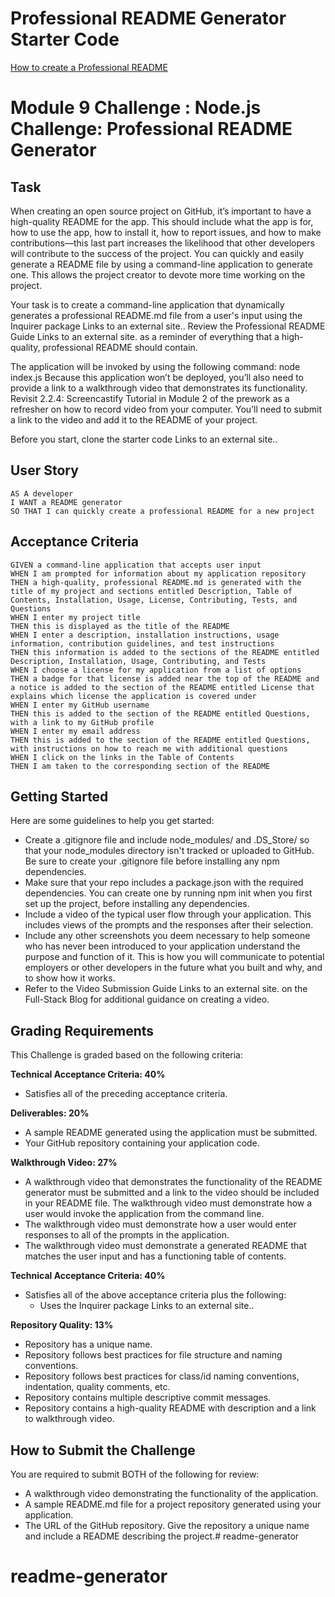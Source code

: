 # Professional README Generator Starter Code

[How to create a Professional README](https://coding-boot-camp.github.io/full-stack/github/professional-readme-guide)



# Module 9 Challenge : Node.js Challenge: Professional README Generator

## Task
When creating an open source project on GitHub, it’s important to have a high-quality README for the app. This should include what the app is for, how to use the app, how to install it, how to report issues, and how to make contributions—this last part increases the likelihood that other developers will contribute to the success of the project.
You can quickly and easily generate a README file by using a command-line application to generate one. This allows the project creator to devote more time working on the project.

Your task is to create a command-line application that dynamically generates a professional README.md file from a user's input using the Inquirer package Links to an external site.. Review the Professional README Guide Links to an external site. as a reminder of everything that a high-quality, professional README should contain.

The application will be invoked by using the following command:
node index.js
Because this application won’t be deployed, you’ll also need to provide a link to a walkthrough video that demonstrates its functionality. Revisit 2.2.4: Screencastify Tutorial in Module 2 of the prework as a refresher on how to record video from your computer. You’ll need to submit a link to the video and add it to the README of your project.

Before you start, clone the starter code Links to an external site..

## User Story
```
AS A developer
I WANT a README generator
SO THAT I can quickly create a professional README for a new project
```


## Acceptance Criteria
```
GIVEN a command-line application that accepts user input
WHEN I am prompted for information about my application repository
THEN a high-quality, professional README.md is generated with the title of my project and sections entitled Description, Table of Contents, Installation, Usage, License, Contributing, Tests, and Questions
WHEN I enter my project title
THEN this is displayed as the title of the README
WHEN I enter a description, installation instructions, usage information, contribution guidelines, and test instructions
THEN this information is added to the sections of the README entitled Description, Installation, Usage, Contributing, and Tests
WHEN I choose a license for my application from a list of options
THEN a badge for that license is added near the top of the README and a notice is added to the section of the README entitled License that explains which license the application is covered under
WHEN I enter my GitHub username
THEN this is added to the section of the README entitled Questions, with a link to my GitHub profile
WHEN I enter my email address
THEN this is added to the section of the README entitled Questions, with instructions on how to reach me with additional questions
WHEN I click on the links in the Table of Contents
THEN I am taken to the corresponding section of the README
```


## Getting Started
Here are some guidelines to help you get started:
* Create a .gitignore file and include node_modules/ and .DS_Store/ so that your node_modules directory isn't tracked or uploaded to GitHub. Be sure to create your .gitignore file before installing any npm dependencies.
* Make sure that your repo includes a package.json with the required dependencies. You can create one by running npm init when you first set up the project, before installing any dependencies.
* Include a video of the typical user flow through your application. This includes views of the prompts and the responses after their selection.
* Include any other screenshots you deem necessary to help someone who has never been introduced to your application understand the purpose and function of it. This is how you will communicate to potential employers or other developers in the future what you built and why, and to show how it works.
* Refer to the Video Submission Guide Links to an external site. on the Full-Stack Blog for additional guidance on creating a video.


## Grading Requirements
This Challenge is graded based on the following criteria:

**Technical Acceptance Criteria: 40%**
* Satisfies all of the preceding acceptance criteria.

**Deliverables: 20%**
* A sample README generated using the application must be submitted.
* Your GitHub repository containing your application code.

**Walkthrough Video: 27%**
* A walkthrough video that demonstrates the functionality of the README generator must be submitted and a link to the video should be included in your README file.
The walkthrough video must demonstrate how a user would invoke the application from the command line.
* The walkthrough video must demonstrate how a user would enter responses to all of the prompts in the application.
* The walkthrough video must demonstrate a generated README that matches the user input and has a functioning table of contents.

**Technical Acceptance Criteria: 40%**
* Satisfies all of the above acceptance criteria plus the following:
    * Uses the Inquirer package Links to an external site..

**Repository Quality: 13%**
* Repository has a unique name.
* Repository follows best practices for file structure and naming conventions.
* Repository follows best practices for class/id naming conventions, indentation, quality comments, etc.
* Repository contains multiple descriptive commit messages.
* Repository contains a high-quality README with description and a link to walkthrough video.

## How to Submit the Challenge
You are required to submit BOTH of the following for review:
* A walkthrough video demonstrating the functionality of the application.
* A sample README.md file for a project repository generated using your application.
* The URL of the GitHub repository. Give the repository a unique name and include a README describing the project.# readme-generator
# readme-generator
